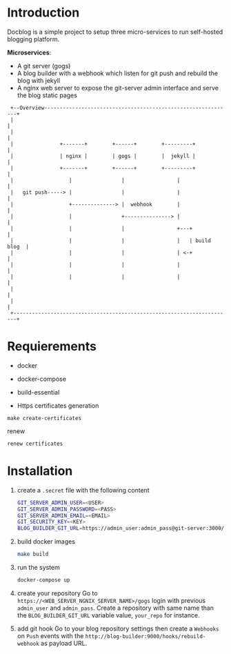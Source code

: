 # Introduction

Docblog is a simple project to setup three micro-services to run self-hosted blogging platform.

**Microservices**:
 - A git server (gogs)
 - A blog builder with a webhook which listen for git push and rebuild the blog with jekyll
 - A nginx web server to expose the git-server admin interface and serve the blog static pages



```
 +--Overview-------------------------------------------------------------+
 |                                                                       |
 |                                                                       |
 |               +-------+        +------+        +---------+            |
 |               | nginx |        | gogs |        |  jekyll |            |
 |               +-------+        +------+        +---------+            |
 |                  |                |                 |                 |
 |   git push-----> |                |                 |                 |
 |                  +--------------> |  webhook        |                 |
 |                  |                +---------------> |                 |
 |                  |                |                 +---+             |
 |                  |                |                 |   | build blog  |
 |                  |                |                 | <-+             |
 |                  |                |                 |                 |
 |                  |                |                 |                 |
 |                                                                       |
 |                                                                       |
 +-----------------------------------------------------------------------+
```

# Requierements
- docker
- docker-compose
- build-essential

- Https certificates generation
```
make create-certificates
```

renew 
```
renew certificates
```

# Installation

1. create a `.secret` file with the following content
    ```bash
    GIT_SERVER_ADMIN_USER=<USER>
    GIT_SERVER_ADMIN_PASSWORD=<PASS>
    GIT_SERVER_ADMIN_EMAIL=<EMAIL>
    GIT_SECURITY_KEY=<KEY>
    BLOG_BUILDER_GIT_URL=https://admin_user:admin_pass@git-server:3000/admin_user/you_repo.git
    ```

2. build docker images
    ```bash
    make build
    ```

3. run the system
    ```bash
    docker-compose up
    ```

4. create your repository
    Go to ```https://<WEB_SERVER_NGNIX_SERVER_NAME>/gogs``` login with previous `admin_user` and `admin_pass`.
    Create a repository with same name than the `BLOG_BUILDER_GIT_URL` variable value, `your_repo` for instance.
    

5. add git hook
    Go to your blog repository settings then create a `Webhooks` on `Push` events with the 
    `http://blog-builder:9000/hooks/rebuild-webhook` as payload URL.
    
